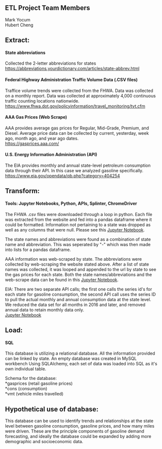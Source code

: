 ## ETL Project Team Members
Mark Yocum<br />
Hubert Cheng

## Extract:

#### State abbreviations

Collected the 2-letter abbreviations for states<br />
https://abbreviations.yourdictionary.com/articles/state-abbrev.html

#### Federal Highway Administration Traffic Volume Data (.CSV files)
Traffice volume trends were collected from the FHWA.  Data was collected on a monthly report.  Data was collected at approximately 4,000 continuous traffic
counting locations nationwide.<br />
https://www.fhwa.dot.gov/policyinformation/travel_monitoring/tvt.cfm

#### AAA Gas Prices (Web Scrape)
AAA provides average gas prices for Regular, Mid-Grade, Premium, and Diesel.  Average price data can be collected by current, yesterday, week ago, month ago, and year ago dates.<br />
https://gasprices.aaa.com/

#### U.S. Energy Information Administration (API)

The EIA provides monthly and annual state-level petroleum consumption data through their API.  In this case we analyzed gasoline specifically. <br />
https://www.eia.gov/opendata/qb.php?category=404254



## Transform:

#### Tools: Jupyter Notebooks, Python, APIs, Splinter, ChromeDriver
    
The FHWA .csv files were downloaded through a loop in python.  Each file was extracted from the website and fed into a pandas dataframe where it could be 
formatted.  Information not pertaining to a state was dropped as well as any columns that were null.  Please see this [Jupyter Notebook](https://github.com/MarkYocumII/ETL_project/blob/master/State_vmt.ipynb).

The state names and abbreviations were found as a combination of state name and abbreviation.  This was seperated by "-" which was then made into lists for a pandas dataframe.

AAA information was web-scraped by state.  The abbreviations were collected by web-scraping the website stated above.  After a list of state names was collected, it was looped and appended to the url by state to see the gas prices for each state. Both the state names/abbreviations and the web-scrape data can be found in this [Jupyter Notebook](https://github.com/MarkYocumII/ETL_project/blob/master/Gas%20Price%20Scrape.ipynb).

EIA:  There are two separate API calls; the first one calls the series id's for each state for gasoline consumption, the second API call uses the series ID to pull the actual monthly and annual consumption data at the state level.  We reduced the data set for all months in 2016 and later, and removed annual data to retain monthly data only.  
[Jupyter Notebook](https://github.com/MarkYocumII/ETL_project/blob/master/EIA_Test_Data.ipynb)


## Load:

#### SQL

This database is utilizing a relational database.  All the information provided can be linked by state.  An empty database was created in MySQL workbench
Using SQLAlchemy, each set of data was loaded into SQL as it's own individual table.

Schema for the database:<br />
*gasprices (retail gasoline prices)<br />
*cons (consumption)<br />
*vmt (vehicle miles travelled)


## Hypothetical use of database:

This database can be used to identify trends and relationships at the state level between gasoline consumption, gasoline prices, and how many miles were driven.  These are the principle components of gasoline demand forecasting, and ideally the database could be expanded by adding more demographic and socioeconomic data.
